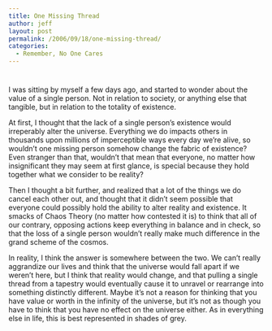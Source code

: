 ```yaml
---
title: One Missing Thread
author: jeff
layout: post
permalink: /2006/09/18/one-missing-thread/
categories:
  - Remember, No One Cares
---
```

# 

I was sitting by myself a few days ago, and started to wonder about the value of a single person. Not in relation to society, or anything else that tangible, but in relation to the totality of existence.

At first, I thought that the lack of a single person’s existence would irreperably alter the universe. Everything we do impacts others in thousands upon millions of imperceptible ways every day we’re alive, so wouldn’t one missing person somehow change the fabric of existence? Even stranger than that, wouldn’t that mean that everyone, no matter how insignificant they may seem at first glance, is special because they hold together what we consider to be reality?

Then I thought a bit further, and realized that a lot of the things we do cancel each other out, and thought that it didn’t seem possible that everyone could possibly hold the ability to alter reality and existence. It smacks of Chaos Theory (no matter how contested it is) to think that all of our contrary, opposing actions keep everything in balance and in check, so that the loss of a single person wouldn’t really make much difference in the grand scheme of the cosmos.

In reality, I think the answer is somewhere between the two. We can’t really aggrandize our lives and think that the universe would fall apart if we weren’t here, but I think that reality would change, and that pulling a single thread from a tapestry would eventually cause it to unravel or rearrange into something distinctly different. Maybe it’s not a reason for thinking that you have value or worth in the infinity of the universe, but it’s not as though you have to think that you have no effect on the universe either. As in everything else in life, this is best represented in shades of grey.